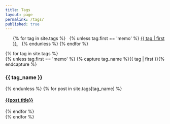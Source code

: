 ```yaml
---
title: Tags
layout: page
permalink: /tags/
published: true
---
```


<ul class="tag-cloud">
{% for tag in site.tags %}
  <span style="font-size: {{ tag | last | size | times: 1000 | divided_by: site.tags.size | plus: 70  }}%">
{% unless tag.first == 'memo' %}
    <a href="#{{ tag | first | slugize }}">
      {{ tag | first }}
    </a> &nbsp;&nbsp;
    {% endunless %}
  </span>
{% endfor %}
</ul>

<div id="archives">
{% for tag in site.tags %}
  <div class="archive-group">
{% unless tag.first == 'memo' %}
    {% capture tag_name %}{{ tag | first }}{% endcapture %}
    <h3 id="#{{ tag_name | slugize }}">{{ tag_name }}</h3>
    <a name="{{ tag_name | slugize }}"></a>
{% endunless %}
    {% for post in site.tags[tag_name] %}
    <article class="archive-item">
      <h4><a href="{{site.baseurl}}{{ post.url }}">{{post.title}}</a></h4>
    </article>
    {% endfor %}
  </div>
{% endfor %}
</div>
